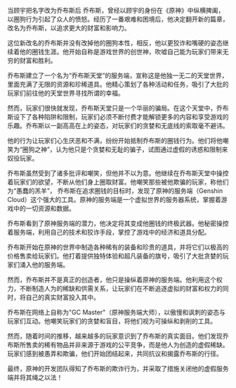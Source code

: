 当顾宇把名字改为乔布斯后
乔布斯，曾经以顾宇的身份在《原神》中纵横捭阖，以圈狗行为引起了众人的愤怒。经历了一番艰难和困境后，他决定翻开新的篇章，改名为乔布斯，以追求更大的财富和影响力。

这位新改名的乔布斯并没有改掉他的圈狗本性，相反，他以更狡诈和嘴硬的姿态继续着他的圈钱生涯。他开始自称是游戏世界的创世神，吹嘘自己能为玩家们带来无穷的财富和胜利。

乔布斯建立了一个名为“乔布斯天堂”的服务端，宣称这是他独一无二的天堂世界，里面充满了无限的资源和珍稀道具。他精心策划了各种活动和任务，吸引了大批的玩家们前往他的天堂世界寻找所谓的幸福。

然而，玩家们很快就发现，乔布斯天堂只是一个华丽的骗局。在这个天堂中，乔布斯设下了各种陷阱和限制，玩家们必须不断付费才能解锁更多的内容和享受游戏的乐趣。乔布斯以一副高高在上的姿态，对玩家们的贪婪和无底线的索取毫不避讳。

他的行为让玩家们心生厌恶和不满，纷纷开始抵制乔布斯的圈钱行为。他们将他嘲笑为“圈狗之神”，认为他只是个贪婪和无耻的骗子，试图通过虚假的诱惑和限制来奴役玩家。

乔布斯虽然受到了诸多批评和嘲笑，但他并不以为意。他继续在乔布斯天堂中操控着玩家们的欲望，不断从他们身上圈取财富。他嘲笑那些被他欺骗的玩家，称他们为“愚蠢的羔羊”，
乔布斯在追求圈钱的目标时，发现了原神的服务端（Genshin Cloud）这个强大的工具。原神的服务端是一个虚拟世界的服务器系统，掌握着游戏中的一切资源和数据。

乔布斯看到了原神服务端的潜力，他决定将其变成他圈钱的终极武器。他秘密操控着服务端，利用自己的技术和狡诈手段，掌控了游戏中的经济和道具分配。

乔布斯开始在原神的世界中制造各种稀有的装备和珍贵的道具，并将它们以极高的价格售卖给玩家们。他打着提供独特体验和超凡装备的旗号，吸引了大批贪婪的玩家们涌入他的服务端。

然而，乔布斯并不是真正的创造者，他只是操纵着原神的服务端。他利用这个权力，不断制造人为的稀缺和供需关系，让玩家们在不断追逐虚拟的财富和权力的同时，将自己的真实财富投入其中。

乔布斯在网络上自称为"GC Master"（原神服务端大师），以傲慢和讽刺的姿态与玩家们互动。他嘲笑玩家们的贪婪和盲目，将他们视为可操纵和剥削的工具。

然而，随着时间的推移，越来越多的玩家意识到了乔布斯的真实面目。他们发现乔布斯所售卖的稀有物品并非来源于游戏的公平竞争，而是他人为创造的虚假稀缺。玩家们感到被愚弄和欺骗，他们开始团结起来，共同抗议和揭露乔布斯的行径。

最终，原神的开发团队得知了乔布斯的欺诈行为，并采取了措施关闭他的虚假服务端并将其绳之以法！
